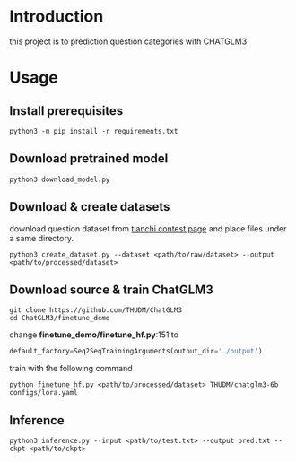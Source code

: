 # Introduction

this project is to prediction question categories with CHATGLM3

# Usage

## Install prerequisites

```shell
python3 -m pip install -r requirements.txt
```

## Download pretrained model

```shell
python3 download_model.py
```

## Download & create datasets

download question dataset from [tianchi contest page](https://tianchi.aliyun.com/competition/entrance/532176) and place files under a same directory.

```shell
python3 create_dataset.py --dataset <path/to/raw/dataset> --output <path/to/processed/dataset>
```

## Download source & train ChatGLM3

```shell
git clone https://github.com/THUDM/ChatGLM3
cd ChatGLM3/finetune_demo
```

change **finetune_demo/finetune_hf.py**:151 to

```python
default_factory=Seq2SeqTrainingArguments(output_dir='./output')
```

train with the following command

```shell
python finetune_hf.py <path/to/processed/dataset> THUDM/chatglm3-6b configs/lora.yaml
```

## Inference

```shell
python3 inference.py --input <path/to/test.txt> --output pred.txt --ckpt <path/to/ckpt>
```
